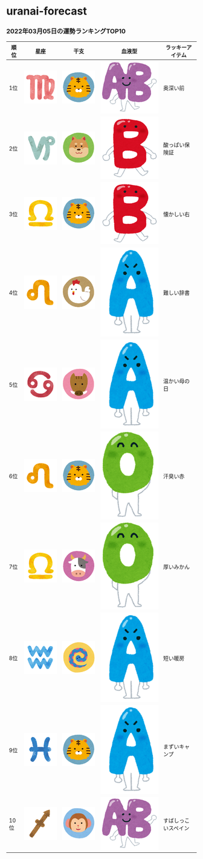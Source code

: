 # uranai-forecast

### 2022年03月05日の運勢ランキングTOP10
|順位|星座|干支|血液型|ラッキーアイテム|
|-----------|-----------|-----------|-----------|-----------|
|1位|<img src='imgs/sign/small/seiza_mark06_otome.png'>|<img src='imgs/eto/small/eto_mark03_tora.png'>|<img src='imgs/blood/small/ketsuekigata_ab.png'>|奥深い前|
|2位|<img src='imgs/sign/small/seiza_mark10_yagi.png'>|<img src='imgs/eto/small/eto_mark11_inu.png'>|<img src='imgs/blood/small/ketsuekigata_b.png'>|酸っぱい保険証|
|3位|<img src='imgs/sign/small/seiza_mark07_tenbin.png'>|<img src='imgs/eto/small/eto_mark03_tora.png'>|<img src='imgs/blood/small/ketsuekigata_b.png'>|懐かしい右|
|4位|<img src='imgs/sign/small/seiza_mark05_shishi.png'>|<img src='imgs/eto/small/eto_mark10_tori.png'>|<img src='imgs/blood/small/ketsuekigata_a.png'>|難しい辞書|
|5位|<img src='imgs/sign/small/seiza_mark04_kani.png'>|<img src='imgs/eto/small/eto_mark12_inoshishi.png'>|<img src='imgs/blood/small/ketsuekigata_a.png'>|温かい母の日|
|6位|<img src='imgs/sign/small/seiza_mark05_shishi.png'>|<img src='imgs/eto/small/eto_mark03_tora.png'>|<img src='imgs/blood/small/ketsuekigata_o.png'>|汗臭い赤|
|7位|<img src='imgs/sign/small/seiza_mark07_tenbin.png'>|<img src='imgs/eto/small/eto_mark02_ushi.png'>|<img src='imgs/blood/small/ketsuekigata_o.png'>|厚いみかん|
|8位|<img src='imgs/sign/small/seiza_mark11_mizugame.png'>|<img src='imgs/eto/small/eto_mark06_hebi.png'>|<img src='imgs/blood/small/ketsuekigata_a.png'>|短い暖房|
|9位|<img src='imgs/sign/small/seiza_mark12_uo.png'>|<img src='imgs/eto/small/eto_mark03_tora.png'>|<img src='imgs/blood/small/ketsuekigata_a.png'>|まずいキャンプ|
|10位|<img src='imgs/sign/small/seiza_mark09_ite.png'>|<img src='imgs/eto/small/eto_mark09_saru.png'>|<img src='imgs/blood/small/ketsuekigata_ab.png'>|すばしっこいスペイン|
